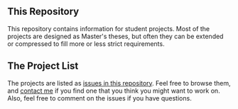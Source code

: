 ## This Repository

This repository contains information for student projects. Most of the projects are designed as Master's theses, but often they can be extended or compressed to fill more or less strict requirements. 


## The Project List

The projects are listed as [issues in this repository](./issues). Feel free to browse them, and [contact me](https://mircealungu.github.io/#contact) if you find one that you think you might want to work on. Also, feel free to comment on the issues if you have questions. 

